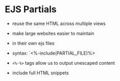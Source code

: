# EJS Partials

- reuse the same HTML across multiple views
- make large websites easier to maintain
- in their own ejs files
- syntax: `<%-include(PARTIAL_FILE)%>

- `<%-%>` tags allow us to output unescaped content
- include full HTML snippets
